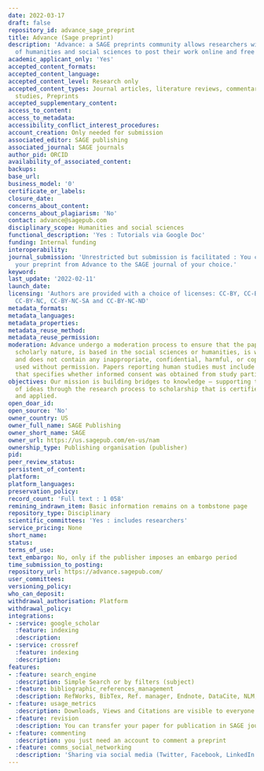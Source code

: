 ```yaml
---
date: 2022-03-17
draft: false
repository_id: advance_sage_preprint
title: Advance (Sage preprint)
description: 'Advance: a SAGE preprints community allows researchers within the fields
  of humanities and social sciences to post their work online and free of charge.'
academic_applicant_only: 'Yes'
accepted_content_formats:
accepted_content_language:
accepted_content_level: Research only
accepted_content_types: Journal articles, literature reviews, commentaries, and case
  studies, Preprints
accepted_supplementary_content:
access_to_content:
access_to_metadata:
accessibility_conflict_interest_procedures:
account_creation: Only needed for submission
associated_editor: SAGE publishing
associated_journal: SAGE journals
author_pid: ORCID
availability_of_associated_content:
backups:
base_url:
business_model: '0'
certificate_or_labels:
closure_date:
concerns_about_content:
concerns_about_plagiarism: 'No'
contact: advance@sagepub.com
disciplinary_scope: Humanities and social sciences
functional_description: 'Yes : Tutorials via Google Doc'
funding: Internal funding
interoperability:
journal_submission: 'Unrestricted but submission is facilitated : You can easily transfer
  your preprint from Advance to the SAGE journal of your choice.'
keyword:
last_update: '2022-02-11'
launch_date:
licensing: 'Authors are provided with a choice of licenses: CC-BY, CC-BY-SA, CC-BY-ND,
  CC-BY-NC, CC-BY-NC-SA and CC-BY-NC-ND'
metadata_formats:
metadata_languages:
metadata_properties:
metadata_reuse_method:
metadata_reuse_permission:
moderation: Advance undergo a moderation process to ensure that the paper is of a
  scholarly nature, is based in the social sciences or humanities, is written in English,
  and does not contain any inappropriate, confidential, harmful, or copyrighted materials
  used without permission. Papers reporting human studies must include a statement
  that specifies whether informed consent was obtained from study participants.
objectives: Our mission is building bridges to knowledge — supporting the development
  of ideas through the research process to scholarship that is certified, taught,
  and applied.
open_doar_id:
open_source: 'No'
owner_country: US
owner_full_name: SAGE Publishing
owner_short_name: SAGE
owner_url: https://us.sagepub.com/en-us/nam
ownership_type: Publishing organisation (publisher)
pid:
peer_review_status:
persistent_of_content:
platform:
platform_languages:
preservation_policy:
record_count: 'Full text : 1 058'
remining_indrawn_item: Basic information remains on a tombstone page
repository_type: Disciplinary
scientific_committees: 'Yes : includes researchers'
service_pricing: None
short_name:
status:
terms_of_use:
text_embargo: No, only if the publisher imposes an embargo period
time_submission_to_posting:
repository_url: https://advance.sagepub.com/
user_committees:
versioning_policy:
who_can_deposit:
withdrawal_authorisation: Platform
withdrawal_policy:
integrations:
- :service: google_scholar
  :feature: indexing
  :description:
- :service: crossref
  :feature: indexing
  :description:
features:
- :feature: search_engine
  :description: Simple Search or by filters (subject)
- :feature: bibliographic_references_management
  :description: RefWorks, BibTex, Ref. manager, Endnote, DataCite, NLM, DC
- :feature: usage_metrics
  :description: Downloads, Views and Citations are visible to everyone
- :feature: revision
  :description: You can transfer your paper for publication in SAGE journals
- :feature: commenting
  :description: you just need an account to comment a preprint
- :feature: comms_social_networking
  :description: 'Sharing via social media (Twitter, Facebook, LinkedIn and mail)      '
---
```



